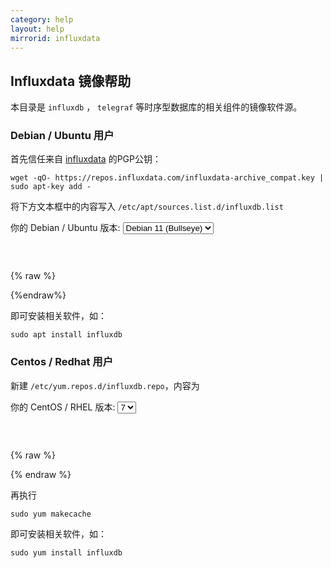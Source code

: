 ```yaml
---
category: help
layout: help
mirrorid: influxdata
---
```


## Influxdata 镜像帮助

本目录是 `influxdb` ， `telegraf` 等时序型数据库的相关组件的镜像软件源。

### Debian / Ubuntu 用户

首先信任来自 [influxdata](https://docs.influxdata.com/telegraf/v1.18/introduction/installation/) 的PGP公钥：

```shell
wget -qO- https://repos.influxdata.com/influxdata-archive_compat.key | sudo apt-key add -  
```

将下方文本框中的内容写入 `/etc/apt/sources.list.d/influxdb.list`

<form class="form-inline">
<div class="form-group">
	<label>你的 Debian / Ubuntu 版本: </label>
	<select class="form-control release-select" data-template="#apt-template" data-target="#apt-content">
		<option data-os="debian" data-release="jessie">Debian 8 (Jessie)</option>
		<option data-os="debian" data-release="stretch">Debian 9 (Stretch)</option>
		<option data-os="debian" data-release="buster">Debian 10 (Buster)</option>
		<option data-os="debian" data-release="bullseye" selected>Debian 11 (Bullseye)</option>
		<option data-os="ubuntu" data-release="trusty">Ubuntu 14.04 LTS</option>
		<option data-os="ubuntu" data-release="xenial">Ubuntu 16.04 LTS</option>
		<option data-os="ubuntu" data-release="bionic">Ubuntu 18.04 LTS</option>		
		<option data-os="ubuntu" data-release="focal">Ubuntu 20.04 LTS</option>
		<option data-os="ubuntu" data-release="jammy">Ubuntu 22.04 LTS</option>
</select>
</div>
</form>

<p></p>
<pre>
<code id="apt-content">
</code>
</pre>


{% raw %}
<script id="apt-template" type="x-tmpl-markup">
deb https://{%endraw%}{{ site.hostname }}{%raw%}/influxdata/{{os_name}}/ {{release_name}} stable
</script>
{%endraw%}

即可安装相关软件，如：

```shell
sudo apt install influxdb
```

### Centos / Redhat 用户

新建 `/etc/yum.repos.d/influxdb.repo`，内容为

<form class="form-inline">
<div class="form-group">
	<label>你的 CentOS / RHEL 版本: </label>
	<select class="form-control release-select" data-template="#yum-template" data-target="#yum-content">
		<option data-release="el7-x86_64">7</option>
	</select>
</div>
</form>

<p></p>
<pre>
<code id="yum-content">
</code>
</pre>


{% raw %}
<script id="yum-template" type="x-tmpl-markup">
[influxdb]
name = InfluxDB Repository - RHEL $releasever
baseurl=https://{%endraw%}{{ site.hostname }}{%raw%}/influxdata/yum/{{release_name}}
enabled=1
gpgcheck=1
gpgkey = https://{%endraw%}{{ site.hostname }}{%raw%}/influxdata/influxdb.key
</script>
{% endraw %}

再执行

```shell
sudo yum makecache
```

即可安装相关软件，如：

```shell
sudo yum install influxdb
```
